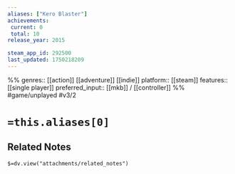 ```yaml
---
aliases: ["Kero Blaster"]
achievements:
 current: 0
 total: 10
release_year: 2015

steam_app_id: 292500
last_updated: 1750218209
---
```

%%
genres:: [[action]] [[adventure]] [[indie]]
platform:: [[steam]]
features:: [[single player]]
preferred_input:: [[mkb]] / [[controller]]
%%
#game/unplayed
#v3/2

# `=this.aliases[0]`
## Related Notes
`$=dv.view("attachments/related_notes")`